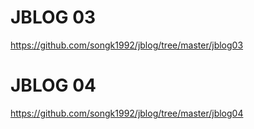 



# JBLOG 03
https://github.com/songk1992/jblog/tree/master/jblog03

# JBLOG 04
https://github.com/songk1992/jblog/tree/master/jblog04



